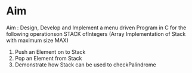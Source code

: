 # Aim 

Aim : Design, Develop and Implement a menu driven Program in C for the
following operationson STACK ofIntegers (Array Implementation of Stack with maximum size MAX)

1. Push an Element on to Stack
2. Pop an Element from Stack
3. Demonstrate how Stack can be used to checkPalindrome
